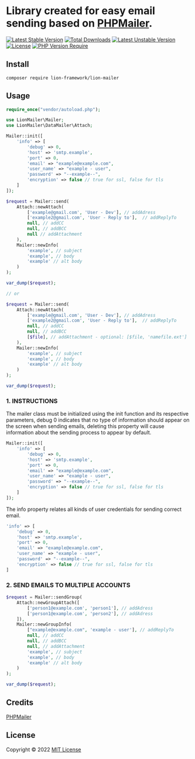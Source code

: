 # Library created for easy email sending based on [PHPMailer](https://github.com/PHPMailer/PHPMailer).

[![Latest Stable Version](http://poser.pugx.org/lion-framework/lion-mailer/v)](https://packagist.org/packages/lion-framework/lion-mailer) [![Total Downloads](http://poser.pugx.org/lion-framework/lion-mailer/downloads)](https://packagist.org/packages/lion-framework/lion-mailer) [![Latest Unstable Version](http://poser.pugx.org/lion-framework/lion-mailer/v/unstable)](https://packagist.org/packages/lion-framework/lion-mailer) [![License](http://poser.pugx.org/lion-framework/lion-mailer/license)](https://packagist.org/packages/lion-framework/lion-mailer) [![PHP Version Require](http://poser.pugx.org/lion-framework/lion-mailer/require/php)](https://packagist.org/packages/lion-framework/lion-mailer)

## Install
```
composer require lion-framework/lion-mailer
```

## Usage
```php
require_once("vendor/autoload.php");

use LionMailer\Mailer;
use LionMailer\DataMailer\Attach;

Mailer::init([
	'info' => [
		'debug' => 0,
		'host' => 'smtp.example',
		'port' => 0,
		'email' => "example@example.com",
		'user_name' => "example - user",
		'password' => "--example--",
		'encryption' => false // true for ssl, false for tls
	]
]);

$request = Mailer::send(
	Attach::newAttach(
		['example@gmail.com', 'User - Dev'], // addAdress
		['example2@gmail.com', 'User - Reply to'],  // addReplyTo
		null, // addCC
		null, // addBCC
		null // addAttachment
	),
	Mailer::newInfo(
		'example', // subject
		'example', // body
		'example' // alt body
	)
);

var_dump($request);

// or

$request = Mailer::send(
	Attach::newAttach(
		['example@gmail.com', 'User - Dev'], // addAdress
		['example2@gmail.com', 'User - Reply to'],  // addReplyTo
		null, // addCC
		null, // addBCC
		[$file], // addAttachment - optional: [$file, 'namefile.ext']
	),
	Mailer::newInfo(
		'example', // subject
		'example', // body
		'example' // alt body
	)
);

var_dump($request);
```

### 1. INSTRUCTIONS
The mailer class must be initialized using the init function and its respective parameters, debug 0 indicates that no type of information should appear on the screen when sending emails, deleting this property will cause information about the sending process to appear by default. <br>
```php
Mailer::init([
	'info' => [
		'debug' => 0,
		'host' => 'smtp.example',
		'port' => 0,
		'email' => "example@example.com",
		'user_name' => "example - user",
		'password' => "--example--",
		'encryption' => false // true for ssl, false for tls
	]
]);
```

The info property relates all kinds of user credentials for sending correct email.
```php
'info' => [
	'debug' => 0,
	'host' => 'smtp.example',
	'port' => 0,
	'email' => "example@example.com",
	'user_name' => "example - user",
	'password' => "--example--",
	'encryption' => false // true for ssl, false for tls
]
```

### 2. SEND EMAILS TO MULTIPLE ACCOUNTS
```php
$request = Mailer::sendGroup(
	Attach::newGroupAttach([
		['person1@example.com', 'person1'], // addAdress
		['person1@example.com', 'person2'], // addAdress
	]),
	Mailer::newGroupInfo(
		["example@example.com", 'example - user'], // addReplyTo
		null, // addCC
		null, // addBCC
		null, // addAttachment
		'example', // subject
		'example', // body
		'example' // alt body
	)
);

var_dump($request);
```

## Credits
[PHPMailer](https://github.com/PHPMailer/PHPMailer)

## License
Copyright © 2022 [MIT License](https://github.com/Sleon4/Lion-Mailer/blob/main/LICENSE)